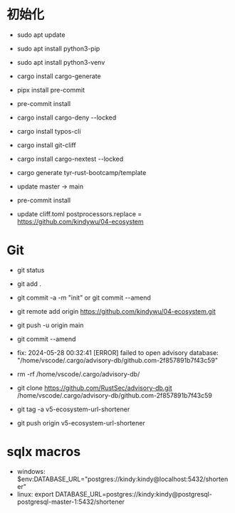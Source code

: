 # 初始化

- sudo apt update
- sudo apt install python3-pip
- sudo apt install python3-venv

- cargo install cargo-generate
- pipx install pre-commit
- pre-commit install
- cargo install cargo-deny --locked
- cargo install typos-cli
- cargo install git-cliff
- cargo install cargo-nextest --locked

- cargo generate tyr-rust-bootcamp/template
- update master -> main
- pre-commit install
- update cliff.toml postprocessors.replace = https://github.com/kindywu/04-ecosystem

# Git

- git status
- git add .
- git commit -a -m "init" or git commit --amend
- git remote add origin https://github.com/kindywu/04-ecosystem.git
- git push -u origin main
- git commit --amend

- fix: 2024-05-28 00:32:41 [ERROR] failed to open advisory database: "/home/vscode/.cargo/advisory-db/github.com-2f857891b7f43c59"
- rm -rf /home/vscode/.cargo/advisory-db/
- git clone https://github.com/RustSec/advisory-db.git /home/vscode/.cargo/advisory-db/github.com-2f857891b7f43c59

- git tag -a v5-ecosystem-url-shortener
- git push origin v5-ecosystem-url-shortener

# sqlx macros

- windows: $env:DATABASE_URL="postgres://kindy:kindy@localhost:5432/shortener"
- linux: export DATABASE_URL=postgres://kindy:kindy@postgresql-postgresql-master-1:5432/shortener
